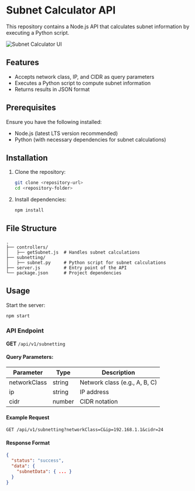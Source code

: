 # Subnet Calculator API

This repository contains a Node.js API that calculates subnet information by executing a Python script.

![Subnet Calculator UI](https://raw.githubusercontent.com/eriahte/rest-subnetting/public/screenshot.png)


## Features
- Accepts network class, IP, and CIDR as query parameters
- Executes a Python script to compute subnet information
- Returns results in JSON format

## Prerequisites
Ensure you have the following installed:
- Node.js (latest LTS version recommended)
- Python (with necessary dependencies for subnet calculations)

## Installation
1. Clone the repository:
   ```sh
   git clone <repository-url>
   cd <repository-folder>
   ```
2. Install dependencies:
   ```sh
   npm install
   ```

## File Structure
```
.
├── controllers/
│   ├── getSubnet.js  # Handles subnet calculations
├── subnetting/
│   ├── subnet.py     # Python script for subnet calculations
├── server.js         # Entry point of the API
└── package.json      # Project dependencies
```

## Usage
Start the server:
```sh
npm start
```

### API Endpoint
**GET** `/api/v1/subnetting`

#### Query Parameters:
| Parameter     | Type   | Description |
|--------------|--------|-------------|
| networkClass | string | Network class (e.g., A, B, C) |
| ip           | string | IP address |
| cidr         | number | CIDR notation |

#### Example Request
```
GET /api/v1/subnetting?networkClass=C&ip=192.168.1.1&cidr=24
```

#### Response Format
```json
{
  "status": "success",
  "data": {
    "subnetData": { ... }
  }
}
```

